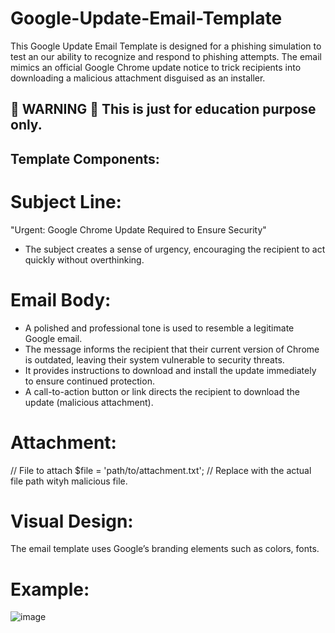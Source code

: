 # Google-Update-Email-Template
This Google Update Email Template is designed for a phishing simulation to test an our ability to recognize and respond to phishing attempts. The email mimics an official Google Chrome update notice to trick recipients into downloading a malicious attachment disguised as an installer.  

## 🔴 WARNING 🔴 This is just for education purpose only.

## Template Components:

# Subject Line:
"Urgent: Google Chrome Update Required to Ensure Security"
- The subject creates a sense of urgency, encouraging the recipient to act quickly without overthinking.

# Email Body:
- A polished and professional tone is used to resemble a legitimate Google email.
- The message informs the recipient that their current version of Chrome is outdated, leaving their system vulnerable to security threats.
- It provides instructions to download and install the update immediately to ensure continued protection.
- A call-to-action button or link directs the recipient to download the update (malicious attachment).

# Attachment:
// File to attach
$file = 'path/to/attachment.txt'; // Replace with the actual file path wityh malicious file.

# Visual Design:
The email template uses Google’s branding elements such as colors, fonts.

# Example:

![image](https://github.com/user-attachments/assets/60dffe8f-7b99-44ef-83d6-d140532208cb)

